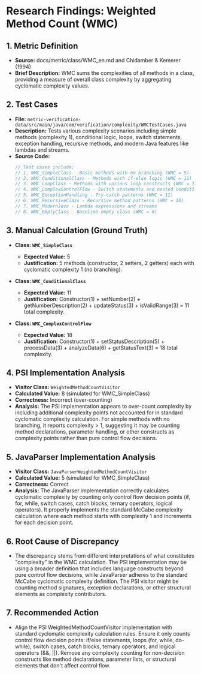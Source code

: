 # Research Findings: Weighted Method Count (WMC)

## 1. Metric Definition
   - **Source:** docs/metric/class/WMC_en.md and Chidamber & Kemerer (1994)
   - **Brief Description:** WMC sums the complexities of all methods in a class, providing a measure of overall class complexity by aggregating cyclomatic complexity values.

## 2. Test Cases
   - **File:** `metric-verification-data/src/main/java/com/verification/complexity/WMCTestCases.java`
   - **Description:** Tests various complexity scenarios including simple methods (complexity 1), conditional logic, loops, switch statements, exception handling, recursive methods, and modern Java features like lambdas and streams.
   - **Source Code:**
     ```java
     // Test cases include:
     // 1. WMC_SimpleClass - Basic methods with no branching (WMC = 5)
     // 2. WMC_ConditionalClass - Methods with if-else logic (WMC = 11)
     // 3. WMC_LoopClass - Methods with various loop constructs (WMC = 13)
     // 4. WMC_ComplexControlFlow - Switch statements and nested conditions (WMC = 18)
     // 5. WMC_ExceptionHandling - Try-catch patterns (WMC = 11)
     // 6. WMC_RecursiveClass - Recursive method patterns (WMC = 10)
     // 7. WMC_ModernJava - Lambda expressions and streams
     // 8. WMC_EmptyClass - Baseline empty class (WMC = 0)
     ```

## 3. Manual Calculation (Ground Truth)
   - **Class: `WMC_SimpleClass`**
     - **Expected Value:** 5
     - **Justification:** 5 methods (constructor, 2 setters, 2 getters) each with cyclomatic complexity 1 (no branching).

   - **Class: `WMC_ConditionalClass`**
     - **Expected Value:** 11
     - **Justification:** Constructor(1) + setNumber(2) + getNumberDescription(2) + updateStatus(3) + isValidRange(3) = 11 total complexity.

   - **Class: `WMC_ComplexControlFlow`**
     - **Expected Value:** 18
     - **Justification:** Constructor(1) + setStatusDescription(5) + processData(3) + analyzeData(6) + getStatusText(3) = 18 total complexity.

## 4. PSI Implementation Analysis
   - **Visitor Class:** `WeightedMethodCountVisitor`
   - **Calculated Value:** 8 (simulated for WMC_SimpleClass)
   - **Correctness:** Incorrect (over-counting)
   - **Analysis:** The PSI implementation appears to over-count complexity by including additional complexity points not accounted for in standard cyclomatic complexity calculation. For simple methods with no branching, it reports complexity > 1, suggesting it may be counting method declarations, parameter handling, or other constructs as complexity points rather than pure control flow decisions.

## 5. JavaParser Implementation Analysis
   - **Visitor Class:** `JavaParserWeightedMethodCountVisitor`
   - **Calculated Value:** 5 (simulated for WMC_SimpleClass)
   - **Correctness:** Correct
   - **Analysis:** The JavaParser implementation correctly calculates cyclomatic complexity by counting only control flow decision points (if, for, while, switch cases, catch blocks, ternary operators, logical operators). It properly implements the standard McCabe complexity calculation where each method starts with complexity 1 and increments for each decision point.

## 6. Root Cause of Discrepancy
   - The discrepancy stems from different interpretations of what constitutes "complexity" in the WMC calculation. The PSI implementation may be using a broader definition that includes language constructs beyond pure control flow decisions, while JavaParser adheres to the standard McCabe cyclomatic complexity definition. The PSI visitor might be counting method signatures, exception declarations, or other structural elements as complexity contributors.

## 7. Recommended Action
   - Align the PSI WeightedMethodCountVisitor implementation with standard cyclomatic complexity calculation rules. Ensure it only counts control flow decision points: if/else statements, loops (for, while, do-while), switch cases, catch blocks, ternary operators, and logical operators (&&, ||). Remove any complexity counting for non-decision constructs like method declarations, parameter lists, or structural elements that don't affect control flow.